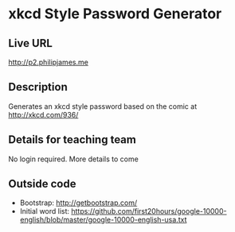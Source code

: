 # xkcd Style Password Generator

## Live URL
<http://p2.philipjames.me>

## Description
Generates an xkcd style password based on the comic at <http://xkcd.com/936/>

## Details for teaching team
No login required.
More details to come

## Outside code
* Bootstrap: <http://getbootstrap.com/>
* Initial word list: <https://github.com/first20hours/google-10000-english/blob/master/google-10000-english-usa.txt>